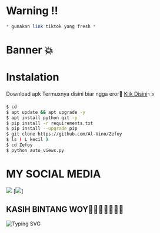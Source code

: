 # Warning !!
```php
* gunakan link tiktok yang fresh *
```
# Banner 💥

# Instalation
Download apk Termuxnya disini biar ngga eror🌟
[Klik Disini](https://f-droid.org/repo/com.termux_118.apk)👈
```bash
$ cd
$ apt update && apt upgrade -y
$ apt install python git -y
$ pip install -r requirements.txt
$ pip install --upgrade pip
$ git clone https://github.com/Al-Vino/Zefoy
$ ls ( L kecil )
$ cd Zefoy
$ python auto_views.py
```

# MY SOCIAL MEDIA 
[![](https://img.shields.io/badge/Github-black?logo=Github&logoColor=black&labelColor=white)](https://github.com/Al-Vino) [![](https://img.shields.io/badge/Twitter-blue?logo=Twitter&logoColor=White&labelColor=white)]


## KASIH BINTANG WOY🌟🌟🌟🌟🌟🌟🌟
![Typing SVG](https://readme-typing-svg.herokuapp.com?lines=Selamat+Bersenang-senang....!+)
